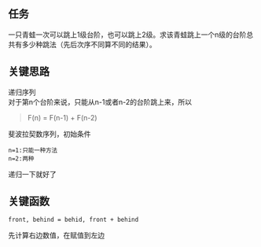 ## 任务 ##
一只青蛙一次可以跳上1级台阶，也可以跳上2级。求该青蛙跳上一个n级的台阶总共有多少种跳法（先后次序不同算不同的结果）。
## 关键思路 ##
递归序列  
对于第n个台阶来说，只能从n-1或者n-2的台阶跳上来，所以  
>F(n) = F(n-1) + F(n-2)    

斐波拉契数序列，初始条件 
 
    n=1:只能一种方法  
    n=2:两种  
递归一下就好了  

## 关键函数 ##

    front, behind = behid, front + behind
先计算右边数值，在赋值到左边
